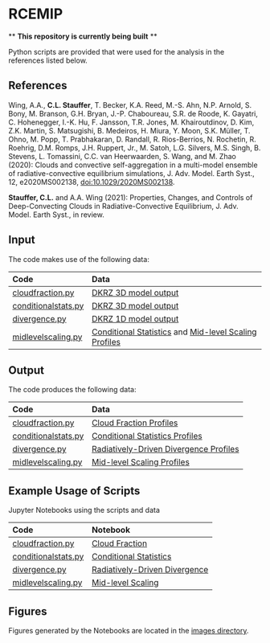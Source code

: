 # RCEMIP

** **This repository is currently being built** **

Python scripts are provided that were used for the analysis in the references listed below.

References
----------
Wing, A.A., **C.L. Stauffer**, T. Becker, K.A. Reed, M.-S. Ahn, N.P. Arnold, S. Bony, M. Branson, G.H. Bryan, J.-P. Chaboureau, S.R. de Roode, K. Gayatri, C. Hohenegger, I.-K. Hu, F. Jansson, T.R. Jones, M. Khairoutdinov, D. Kim, Z.K. Martin, S. Matsugishi, B. Medeiros, H. Miura, Y. Moon, S.K. Müller, T. Ohno, M. Popp, T. Prabhakaran, D. Randall, R. Rios-Berrios, N. Rochetin, R. Roehrig, D.M. Romps, J.H. Ruppert, Jr., M. Satoh, L.G. Silvers, M.S. Singh, B. Stevens, L. Tomassini, C.C. van Heerwaarden, S. Wang, and M. Zhao (2020): Clouds and convective self-aggregation in a multi-model ensemble of radiative-convective equilibrium simulations, J. Adv. Model. Earth Syst., 12, e2020MS002138, [doi:10.1029/2020MS002138](https://agupubs.onlinelibrary.wiley.com/doi/full/10.1029/2020MS002138).

**Stauffer, C.L.** and A.A. Wing (2021): Properties, Changes, and Controls of Deep-Convecting Clouds in Radiative-Convective Equilibrium, J. Adv. Model. Earth Syst., in review. 

Input
----------

The code makes use of the following data:

| Code | Data |
|:-----|:-----|
| [cloudfraction.py](https://github.com/clstauffer/rcemip/tree/main/scripts/cloudfraction.py) | [DKRZ 3D model output](http://hdl.handle.net/21.14101/d4beee8e-6996-453e-bbd1-ff53b6874c0e) |
| [conditionalstats.py](https://github.com/clstauffer/rcemip/tree/main/scripts/conditionalstats.py) | [DKRZ 3D model output](http://hdl.handle.net/21.14101/d4beee8e-6996-453e-bbd1-ff53b6874c0e) |
| [divergence.py](https://github.com/clstauffer/rcemip/tree/main/scripts/divergence.py) | [DKRZ 1D model output](http://hdl.handle.net/21.14101/d4beee8e-6996-453e-bbd1-ff53b6874c0e) |
| [midlevelscaling.py](https://github.com/clstauffer/rcemip/tree/main/scripts/midlevelscaling.py) | [Conditional Statistics](https://github.com/clstauffer/rcemip/tree/main/data/) and [Mid-level Scaling Profiles](https://github.com/clstauffer/rcemip/tree/main/data/) |

Output
----------

The code produces the following data:

| Code | Data |
|:-----|:-----|
| [cloudfraction.py](https://github.com/clstauffer/rcemip/tree/main/scripts/cloudfraction.py) | [Cloud Fraction Profiles](https://github.com/clstauffer/rcemip/tree/main/data/) |
| [conditionalstats.py](https://github.com/clstauffer/rcemip/tree/main/scripts/conditionalstats.py) | [Conditional Statistics Profiles](https://github.com/clstauffer/rcemip/tree/main/data/) |
| [divergence.py](https://github.com/clstauffer/rcemip/tree/main/scripts/divergence.py) | [Radiatively-Driven Divergence Profiles](https://github.com/clstauffer/rcemip/tree/main/data/) |
| [midlevelscaling.py](https://github.com/clstauffer/rcemip/tree/main/scripts/midlevelscaling.py) | [Mid-level Scaling Profiles](https://github.com/clstauffer/rcemip/tree/main/data/) |

Example Usage of Scripts
----------

Jupyter Notebooks using the scripts and data

| Code | Notebook |
|:-----|:-----|
| [cloudfraction.py](https://github.com/clstauffer/rcemip/tree/main/scripts/cloudfraction.py) | [Cloud Fraction](https://github.com/clstauffer/rcemip/tree/main/examples/) |
| [conditionalstats.py](https://github.com/clstauffer/rcemip/tree/main/scripts/conditionalstats.py) | [Conditional Statistics](https://github.com/clstauffer/rcemip/tree/main/examples/) |
| [divergence.py](https://github.com/clstauffer/rcemip/tree/main/scripts/divergence.py) | [Radiatively-Driven Divergence](https://github.com/clstauffer/rcemip/tree/main/examples/) |
| [midlevelscaling.py](https://github.com/clstauffer/rcemip/tree/main/scripts/midlevelscaling.py) | [Mid-level Scaling](https://github.com/clstauffer/rcemip/tree/main/examples/) |

Figures
----------
Figures generated by the Notebooks are located in the [images directory](https://github.com/clstauffer/rcemip/tree/main/images/).
